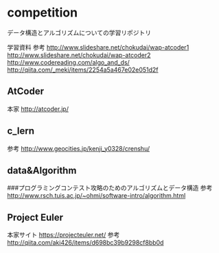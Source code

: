 # competition

データ構造とアルゴリズムについての学習リポジトリ

学習資料 参考
<http://www.slideshare.net/chokudai/wap-atcoder1>
<http://www.slideshare.net/chokudai/wap-atcoder2>
<http://www.codereading.com/algo_and_ds/>
<http://qiita.com/_meki/items/2254a5a467e02e051d2f>

## AtCoder
本家
<http://atcoder.jp/>

## c_lern
参考
<http://www.geocities.jp/kenji_y0328/crenshu/>

## data&Algorithm
###プログラミングコンテスト攻略のためのアルゴリズムとデータ構造
参考
<http://www.rsch.tuis.ac.jp/~ohmi/software-intro/algorithm.html>

## Project Euler

本家サイト
<https://projecteuler.net/>
参考
<http://qiita.com/aki426/items/d698bc39b9298cf8bb0d>

